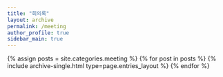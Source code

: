 ```yaml
--- 
title: "회의록"
layout: archive
permalink: /meeting
author_profile: true
sidebar_main: true
---
```


{% assign posts = site.categories.meeting %}
{% for post in posts %} {% include archive-single.html type=page.entries_layout %} {% endfor %}
